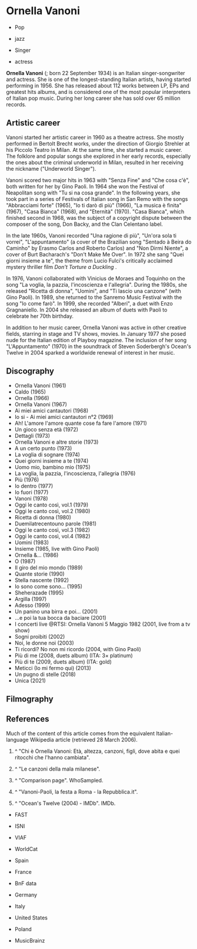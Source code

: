 # Ornella Vanoni



 - Pop
 - jazz

 - Singer
 - actress

**Ornella Vanoni**   (; born 22 September 1934) is an Italian singer-songwriter and actress. She is one of the longest-standing Italian artists, having started performing in 1956. She has released about 112 works between LP, EPs and greatest hits albums, and is considered one of the most popular interpreters of Italian pop music. During her long career she has sold over 65 million records.

## Artistic career

Vanoni started her artistic career in 1960 as a theatre actress. She mostly performed in Bertolt Brecht works, under the direction of Giorgio Strehler at his Piccolo Teatro in Milan. At the same time, she started a music career. The folklore and popular songs she explored in her early records, especially the ones about the criminal underworld in Milan, resulted in her receiving the nickname  ("Underworld Singer").

Vanoni scored two major hits in 1963 with "Senza Fine" and "Che cosa c'è", both written for her by Gino Paoli. In 1964 she won the Festival of Neapolitan song with "Tu si na cosa grande". In the following years, she took part in a series of Festivals of Italian song in San Remo with the songs "Abbracciami forte" (1965), "Io ti darò di più" (1966), "La musica è finita" (1967), "Casa Bianca" (1968), and "Eternità" (1970). "Casa Bianca", which finished second in 1968, was the subject of a copyright dispute between the composer of the song, Don Backy, and the Clan Celentano label.

In the late 1960s, Vanoni recorded "Una ragione di più", "Un'ora sola ti vorrei", "L'appuntamento" (a cover of the Brazilian song "Sentado à Beira do Caminho" by Erasmo Carlos and Roberto Carlos) and "Non Dirmi Niente", a cover of Burt Bacharach's "Don't Make Me Over". In 1972 she sang "Quei giorni insieme a te", the theme from Lucio Fulci's critically acclaimed mystery thriller film *Don't Torture a Duckling* .

In 1976, Vanoni collaborated with Vinicius de Moraes and Toquinho on the song "La voglia, la pazzia, l'incoscienza e l'allegria". During the 1980s, she released "Ricetta di donna", "Uomini", and "Ti lascio una canzone" (with Gino Paoli). In 1989, she returned to the Sanremo Music Festival with the song "Io come farò". In 1999, she recorded "Alberi", a duet with Enzo Gragnaniello. In 2004 she released an album of duets with Paoli to celebrate her 70th birthday.

In addition to her music career, Ornella Vanoni was active in other creative fields, starring in stage and TV shows, movies. In January 1977 she posed nude for the Italian edition of Playboy magazine. The inclusion of her song "L'Appuntamento" (1970) in the soundtrack of Steven Soderbergh's Ocean's Twelve in 2004 sparked a worldwide renewal of interest in her music.

## Discography

 - Ornella Vanoni (1961)
 - Caldo (1965)
 - Ornella (1966)
 - Ornella Vanoni (1967)
 - Ai miei amici cantautori (1968)
 - Io si - Ai miei amici cantautori n°2 (1969)
 - Ah! L'amore l'amore quante cose fa fare l'amore (1971)
 - Un gioco senza età (1972)
 - Dettagli (1973)
 - Ornella Vanoni e altre storie (1973)
 - A un certo punto (1973)
 - La voglia di sognare (1974)
 - Quei giorni insieme a te (1974)
 - Uomo mio, bambino mio (1975)
 - La voglia, la pazzia, l'incoscienza, l'allegria (1976)
 - Più (1976)
 - Io dentro (1977)
 - Io fuori (1977)
 - Vanoni (1978)
 - Oggi le canto così, vol.1 (1979)
 - Oggi le canto così, vol.2 (1980)
 - Ricetta di donna (1980)
 - Duemilatrecentouno parole (1981)
 - Oggi le canto così, vol.3 (1982)
 - Oggi le canto così, vol.4 (1982)
 - Uomini (1983)
 - Insieme (1985, live with Gino Paoli)
 - Ornella &... (1986)
 - O (1987)
 - Il giro del mio mondo (1989)
 - Quante storie (1990)
 - Stella nascente (1992)
 - Io sono come sono... (1995)
 - Sheherazade (1995)
 - Argilla (1997)
 - Adesso (1999)
 - Un panino una birra e poi... (2001)
 - ...e poi la tua bocca da baciare (2001)
 - I concerti live @RTSI: Ornella Vanoni 5 Maggio 1982 (2001, live from a tv show)
 - Sogni proibiti (2002)
 - Noi, le donne noi (2003)
 - Ti ricordi? No non mi ricordo (2004, with Gino Paoli)
 - Più di me (2008, duets album) (ITA: 3× platinum)
 - Più di te (2009, duets album) (ITA: gold)
 - Meticci (Io mi fermo qui) (2013)
 - Un pugno di stelle (2018)
 - Unica (2021)

## Filmography

## References

Much of the content of this article comes from the equivalent Italian-language Wikipedia article (retrieved 28 March 2006).

 1. ^ "Chi è Ornella Vanoni: Età, altezza, canzoni, figli, dove abita e quei ritocchi che l'hanno cambiata".

 2. ^ "Le canzoni della mala milanese".

 3. ^ "Comparison page". WhoSampled.

 4. ^ "Vanoni-Paoli, la festa a Roma - la Repubblica.it".

 5. ^ "Ocean's Twelve (2004) - IMDb". IMDb.


 - FAST
 - ISNI
 - VIAF
 - WorldCat

 - Spain
 - France
 - BnF data
 - Germany
 - Italy
 - United States
 - Poland

 - MusicBrainz

